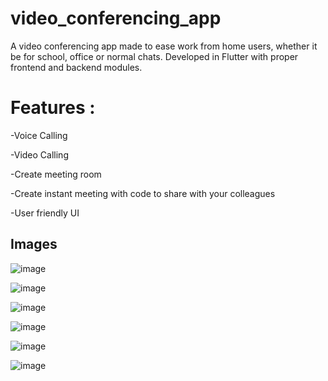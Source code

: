 # video_conferencing_app
A video conferencing app made to ease work from home users, whether it be for school, office or normal chats. Developed in Flutter with proper frontend and backend modules.

# Features :

-Voice Calling

-Video Calling

-Create meeting room

-Create instant meeting with code to share with your colleagues

-User friendly UI




## Images

![image](https://github.com/ShadanKazmi/video_conferencing_app/assets/125872053/dce430ba-e63b-46ba-95bd-198b222d9363)

![image](https://github.com/ShadanKazmi/video_conferencing_app/assets/125872053/fce41707-ce6a-4ca3-bd2b-9a7de8a2532b)

![image](https://github.com/ShadanKazmi/video_conferencing_app/assets/125872053/8c218aa3-134a-4260-ac4a-bd8e2c9499bc)

![image](https://github.com/ShadanKazmi/video_conferencing_app/assets/125872053/083d0fd3-f7f8-448c-8039-7470ab3727d6)

![image](https://github.com/ShadanKazmi/video_conferencing_app/assets/125872053/c45c2562-afc6-47da-b624-e1d9a8ab2548)

![image](https://github.com/ShadanKazmi/video_conferencing_app/assets/125872053/5ff65a44-861e-4f68-862a-e33131dc996e)


